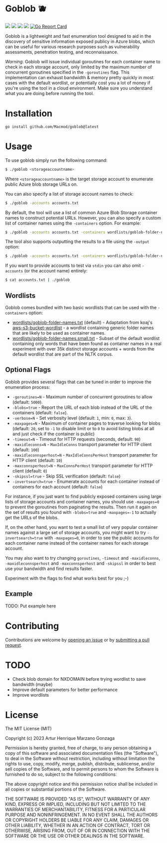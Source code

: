 # Goblob 🫐

![](https://img.shields.io/github/go-mod/go-version/Macmod/goblob) ![](https://img.shields.io/github/languages/code-size/Macmod/goblob) ![](https://img.shields.io/github/license/Macmod/goblob) ![](https://img.shields.io/github/actions/workflow/status/Macmod/goblob/release.yml) [![Go Report Card](https://goreportcard.com/badge/github.com/Macmod/goblob)](https://goreportcard.com/report/github.com/Macmod/goblob)

Goblob is a lightweight and fast enumeration tool designed to aid in the discovery of sensitive information exposed publicy in Azure blobs, which can be useful for various research purposes such as vulnerability assessments, penetration testing, and reconnaissance.

*Warning*. Goblob will issue individual goroutines for each container name to check in each storage account, only limited by the maximum number of concurrent goroutines specified in the `-goroutines` flag. This implementation can exhaust bandwidth & memory pretty quickly in most cases with the default wordlist, or potentially cost you a lot of money if you're using the tool in a cloud environment. Make sure you understand what you are doing before running the tool.

# Installation
`go install github.com/Macmod/goblob@latest`

# Usage

To use goblob simply run the following command:

```bash
$ ./goblob <storageaccountname>
```

Where `<storageaccountname>` is the target storage account to enumerate public Azure blob storage URLs on.

You can also specify a list of storage account names to check:
```bash
$ ./goblob -accounts accounts.txt
```

By default, the tool will use a list of common Azure Blob Storage container names to construct potential URLs. However, you can also specify a custom list of container names using the `-containers` option. For example:

```bash
$ ./goblob -accounts accounts.txt -containers wordlists/goblob-folder-names.txt
```

The tool also supports outputting the results to a file using the `-output` option:
```bash
$ ./goblob -accounts accounts.txt -containers wordlists/goblob-folder-names.txt -output results.txt
```

If you want to provide accounts to test via `stdin` you can also omit `-accounts` (or the account name) entirely:

```bash
$ cat accounts.txt | ./goblob
```

## Wordlists

Goblob comes bundled with two basic wordlists that can be used with the `-containers` option:

- [wordlists/goblob-folder-names.txt](wordlists/goblob-folder-names.txt) (default) - Adaptation from koaj's [aws-s3-bucket-wordlist](https://github.com/koaj/aws-s3-bucket-wordlist/blob/master/list.txt) - a wordlist containing generic folder names that are likely to be used as container names.
- [wordlists/goblob-folder-names.small.txt](wordlists/goblob-folder-names.small.txt) - Subset of the default wordlist containing only words that have been found as container names in a real experiment with over 35k distinct storage accounts + words from the default wordlist that are part of the NLTK corpus.

## Optional Flags

Goblob provides several flags that can be tuned in order to improve the enumeration process:

- `-goroutines=N` - Maximum number of concurrent goroutines to allow (default: `5000`).
- `-blobs=true` - Report the URL of each blob instead of the URL of the containers (default: `false`).
- `-verbose=N` - Set verbosity level (default: `1`, min: `0`, max: `3`).
- `-maxpages=N` - Maximum of container pages to traverse looking for blobs (default: `20`, set to `-1` to disable limit or to `0` to avoid listing blobs at all and just check if the container is public)
- `-timeout=N` - Timeout for HTTP requests (seconds, default: `90`)
- `-maxidleconns=N` - `MaxIdleConns` transport parameter for HTTP client (default: `100`)
- `-maxidleconnsperhost=N` - `MaxIdleConnsPerHost` transport parameter for HTTP client (default: `10`)
- `-maxconnsperhost=N` - `MaxConnsPerHost` transport parameter for HTTP client (default: `0`)
- `-skipssl=true` - Skip SSL verification (default: `false`)
- `-invertsearch=true` - Enumerate accounts for each container instead of containers for each account (default: `false`)

For instance, if you just want to find publicly exposed containers using large lists of storage accounts and container names, you should use `-maxpages=0` to prevent the goroutines from paginating the results. Then run it again on the set of results you found with `-blobs=true` and `-maxpages=-1` to actually get the URLs of the blobs.

If, on the other hand, you want to test a small list of very popular container names against a large set of storage accounts, you might want to try `-invertsearch=true` with `-maxpages=0`, in order to see the public accounts for each container name instead of the container names for each storage account.

You may also want to try changing `goroutines`, `-timeout` and `-maxidleconns`, `-maxidleconnsperhost` and `-maxconnsperhost` and `-skipssl` in order to best use your bandwidth and find results faster.

Experiment with the flags to find what works best for you ;-)

## Example

TODO: Put example here

# Contributing
Contributions are welcome by [opening an issue](https://github.com/Macmod/goblob/issues/new) or by [submitting a pull request](https://github.com/Macmod/goblob/pulls).

# TODO
* Check blob domain for NXDOMAIN before trying wordlist to save bandwidth (maybe)
* Improve default parameters for better performance
* Improve wordlists

# License
The MIT License (MIT)

Copyright (c) 2023 Artur Henrique Marzano Gonzaga

Permission is hereby granted, free of charge, to any person
obtaining a copy of this software and associated documentation
files (the "Software"), to deal in the Software without
restriction, including without limitation the rights to use,
copy, modify, merge, publish, distribute, sublicense, and/or sell
copies of the Software, and to permit persons to whom the
Software is furnished to do so, subject to the following
conditions:

The above copyright notice and this permission notice shall be
included in all copies or substantial portions of the Software.

THE SOFTWARE IS PROVIDED "AS IS", WITHOUT WARRANTY OF ANY KIND,
EXPRESS OR IMPLIED, INCLUDING BUT NOT LIMITED TO THE WARRANTIES
OF MERCHANTABILITY, FITNESS FOR A PARTICULAR PURPOSE AND
NONINFRINGEMENT. IN NO EVENT SHALL THE AUTHORS OR COPYRIGHT
HOLDERS BE LIABLE FOR ANY CLAIM, DAMAGES OR OTHER LIABILITY,
WHETHER IN AN ACTION OF CONTRACT, TORT OR OTHERWISE, ARISING
FROM, OUT OF OR IN CONNECTION WITH THE SOFTWARE OR THE USE OR
OTHER DEALINGS IN THE SOFTWARE.


